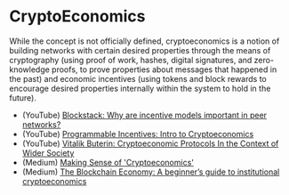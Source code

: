 # CryptoEconomics
While the concept is not officially defined, cryptoeconomics is a notion of building networks with certain desired properties through the means of cryptography (using proof of work, hashes, digital signatures, and zero-knowledge proofs, to prove properties about messages that happened in the past) and economic incentives (using tokens and block rewards to encourage desired properties internally within the system to hold in the future).

* (YouTube) [Blockstack: Why are incentive models important in peer networks?](https://www.youtube.com/watch?v=deNvYqNcUUo&index=21&list=PLXS8JJHIn4nEv_LcXIaklH_QAZaDEVD8q&t=0s)
* (YouTube) [Programmable Incentives: Intro to Cryptoeconomics](https://www.youtube.com/watch?v=-alrVUv6E24)
* (YouTube) [Vitalik Buterin: Cryptoeconomic Protocols In the Context of Wider Society](https://www.youtube.com/watch?v=S47iWiKKvLA)
* (Medium) [Making Sense of 'Cryptoeconomics'](https://hackernoon.com/making-sense-of-cryptoeconomics-5edea77e4e8d)
* (Medium) [The Blockchain Economy: A beginner’s guide to institutional cryptoeconomics](https://medium.com/@cryptoeconomics/the-blockchain-economy-a-beginners-guide-to-institutional-cryptoeconomics-64bf2f2beec4)
